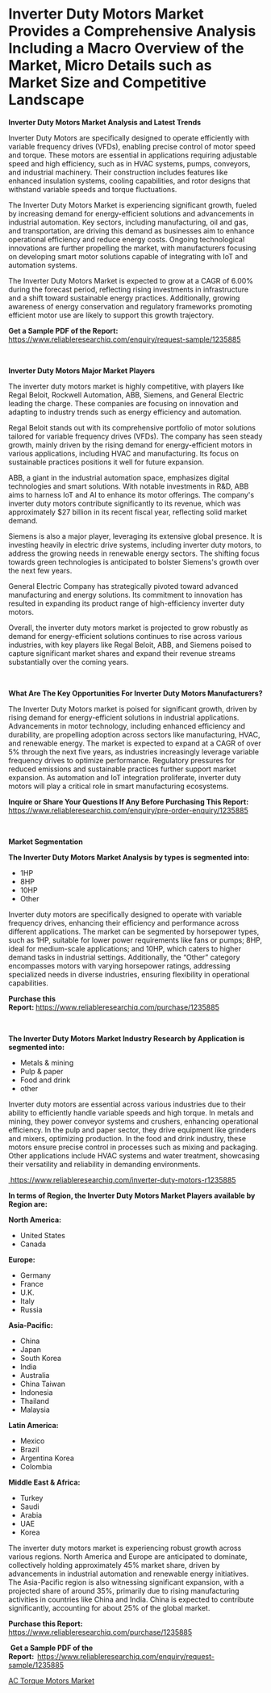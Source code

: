 <p><h1>Inverter Duty Motors Market Provides a Comprehensive Analysis Including a Macro Overview of the Market, Micro Details such as Market Size and Competitive Landscape</h1></p><p><strong>Inverter Duty Motors Market Analysis and Latest Trends</strong></p>
<p><p>Inverter Duty Motors are specifically designed to operate efficiently with variable frequency drives (VFDs), enabling precise control of motor speed and torque. These motors are essential in applications requiring adjustable speed and high efficiency, such as in HVAC systems, pumps, conveyors, and industrial machinery. Their construction includes features like enhanced insulation systems, cooling capabilities, and rotor designs that withstand variable speeds and torque fluctuations.</p><p>The Inverter Duty Motors Market is experiencing significant growth, fueled by increasing demand for energy-efficient solutions and advancements in industrial automation. Key sectors, including manufacturing, oil and gas, and transportation, are driving this demand as businesses aim to enhance operational efficiency and reduce energy costs. Ongoing technological innovations are further propelling the market, with manufacturers focusing on developing smart motor solutions capable of integrating with IoT and automation systems.</p><p>The Inverter Duty Motors Market is expected to grow at a CAGR of 6.00% during the forecast period, reflecting rising investments in infrastructure and a shift toward sustainable energy practices. Additionally, growing awareness of energy conservation and regulatory frameworks promoting efficient motor use are likely to support this growth trajectory.</p></p>
<p><strong>Get a Sample PDF of the Report:&nbsp;</strong> <a href="https://www.reliableresearchiq.com/enquiry/request-sample/1235885?utm_campaign=2298&utm_medium=2&utm_source=Github&utm_content=ia&utm_term=15022025&utm_id=inverter-duty-motors">https://www.reliableresearchiq.com/enquiry/request-sample/1235885</a></p>
<p>&nbsp;</p>
<p><strong>Inverter Duty Motors Major Market Players</strong></p>
<p><p>The inverter duty motors market is highly competitive, with players like Regal Beloit, Rockwell Automation, ABB, Siemens, and General Electric leading the charge. These companies are focusing on innovation and adapting to industry trends such as energy efficiency and automation.</p><p>Regal Beloit stands out with its comprehensive portfolio of motor solutions tailored for variable frequency drives (VFDs). The company has seen steady growth, mainly driven by the rising demand for energy-efficient motors in various applications, including HVAC and manufacturing. Its focus on sustainable practices positions it well for future expansion.</p><p>ABB, a giant in the industrial automation space, emphasizes digital technologies and smart solutions. With notable investments in R&D, ABB aims to harness IoT and AI to enhance its motor offerings. The company's inverter duty motors contribute significantly to its revenue, which was approximately $27 billion in its recent fiscal year, reflecting solid market demand.</p><p>Siemens is also a major player, leveraging its extensive global presence. It is investing heavily in electric drive systems, including inverter duty motors, to address the growing needs in renewable energy sectors. The shifting focus towards green technologies is anticipated to bolster Siemens's growth over the next few years.</p><p>General Electric Company has strategically pivoted toward advanced manufacturing and energy solutions. Its commitment to innovation has resulted in expanding its product range of high-efficiency inverter duty motors.</p><p>Overall, the inverter duty motors market is projected to grow robustly as demand for energy-efficient solutions continues to rise across various industries, with key players like Regal Beloit, ABB, and Siemens poised to capture significant market shares and expand their revenue streams substantially over the coming years.</p></p>
<p>&nbsp;</p>
<p><strong>What Are The Key Opportunities For Inverter Duty Motors Manufacturers?</strong></p>
<p><p>The Inverter Duty Motors market is poised for significant growth, driven by rising demand for energy-efficient solutions in industrial applications. Advancements in motor technology, including enhanced efficiency and durability, are propelling adoption across sectors like manufacturing, HVAC, and renewable energy. The market is expected to expand at a CAGR of over 5% through the next five years, as industries increasingly leverage variable frequency drives to optimize performance. Regulatory pressures for reduced emissions and sustainable practices further support market expansion. As automation and IoT integration proliferate, inverter duty motors will play a critical role in smart manufacturing ecosystems.</p></p>
<p><strong>Inquire or Share Your Questions If Any Before Purchasing This Report:</strong> <a href="https://www.reliableresearchiq.com/enquiry/pre-order-enquiry/1235885?utm_campaign=2298&utm_medium=2&utm_source=Github&utm_content=ia&utm_term=15022025&utm_id=inverter-duty-motors">https://www.reliableresearchiq.com/enquiry/pre-order-enquiry/1235885</a></p>
<p>&nbsp;</p>
<p><strong>Market Segmentation</strong></p>
<p><strong>The Inverter Duty Motors Market Analysis by types is segmented into:</strong></p>
<p><ul><li>1HP</li><li>8HP</li><li>10HP</li><li>Other</li></ul></p>
<p><p>Inverter duty motors are specifically designed to operate with variable frequency drives, enhancing their efficiency and performance across different applications. The market can be segmented by horsepower types, such as 1HP, suitable for lower power requirements like fans or pumps; 8HP, ideal for medium-scale applications; and 10HP, which caters to higher demand tasks in industrial settings. Additionally, the “Other” category encompasses motors with varying horsepower ratings, addressing specialized needs in diverse industries, ensuring flexibility in operational capabilities.</p></p>
<p><strong>Purchase this Report:&nbsp;</strong><a href="https://www.reliableresearchiq.com/purchase/1235885?utm_campaign=2298&utm_medium=2&utm_source=Github&utm_content=ia&utm_term=15022025&utm_id=inverter-duty-motors">https://www.reliableresearchiq.com/purchase/1235885</a></p>
<p>&nbsp;</p>
<p><strong>The Inverter Duty Motors Market Industry Research by Application is segmented into:</strong></p>
<p><ul><li>Metals & mining</li><li>Pulp & paper</li><li>Food and drink</li><li>other</li></ul></p>
<p><p>Inverter duty motors are essential across various industries due to their ability to efficiently handle variable speeds and high torque. In metals and mining, they power conveyor systems and crushers, enhancing operational efficiency. In the pulp and paper sector, they drive equipment like grinders and mixers, optimizing production. In the food and drink industry, these motors ensure precise control in processes such as mixing and packaging. Other applications include HVAC systems and water treatment, showcasing their versatility and reliability in demanding environments.</p></p>
<p><a href="https://www.reliableresearchiq.com/inverter-duty-motors-r1235885?utm_campaign=2298&utm_medium=2&utm_source=Github&utm_content=ia&utm_term=15022025&utm_id=inverter-duty-motors">&nbsp;https://www.reliableresearchiq.com/inverter-duty-motors-r1235885</a></p>
<p><strong>In terms of Region, the Inverter Duty Motors Market Players available by Region are:</strong></p>
<p>
    <p> <strong> North America: </strong>
        <ul>
            <li>United States</li>
            <li>Canada</li>
        </ul>
        </p> 
    <p> <strong> Europe: </strong>
        <ul>
            <li>Germany</li>
            <li>France</li>
            <li>U.K.</li>
            <li>Italy</li>
            <li>Russia</li>
        </ul>
        </p> 
    <p> <strong> Asia-Pacific: </strong>
        <ul>
            <li>China</li>
            <li>Japan</li>
            <li>South Korea</li>
            <li>India</li>
            <li>Australia</li>
            <li>China Taiwan</li>
            <li>Indonesia</li>
            <li>Thailand</li>
            <li>Malaysia</li>
        </ul>
        </p> 
    <p> <strong> Latin America: </strong>
        <ul>
            <li>Mexico</li>
            <li>Brazil</li>
            <li>Argentina Korea</li>
            <li>Colombia</li>
        </ul>
        </p> 
    <p> <strong> Middle East & Africa: </strong>
        <ul>
            <li>Turkey</li>
            <li>Saudi</li>
            <li>Arabia</li>
            <li>UAE</li>
            <li>Korea</li>
        </ul>
    </p>
    </p>
<p><p>The inverter duty motors market is experiencing robust growth across various regions. North America and Europe are anticipated to dominate, collectively holding approximately 45% market share, driven by advancements in industrial automation and renewable energy initiatives. The Asia-Pacific region is also witnessing significant expansion, with a projected share of around 35%, primarily due to rising manufacturing activities in countries like China and India. China is expected to contribute significantly, accounting for about 25% of the global market.</p></p>
<p><strong>Purchase this Report: </strong><a href="https://www.reliableresearchiq.com/purchase/1235885?utm_campaign=2298&utm_medium=2&utm_source=Github&utm_content=ia&utm_term=15022025&utm_id=inverter-duty-motors">https://www.reliableresearchiq.com/purchase/1235885</a></p>
<p>&nbsp;<strong>Get a Sample PDF of the Report:&nbsp;&nbsp;</strong><a href="https://www.reliableresearchiq.com/enquiry/request-sample/1235885?utm_campaign=2298&utm_medium=2&utm_source=Github&utm_content=ia&utm_term=15022025&utm_id=inverter-duty-motors">https://www.reliableresearchiq.com/enquiry/request-sample/1235885</a></p>
<p><strong></strong></p>
<p><p><a href="https://github.com/maclarensidney/Market-Research-Report-List-1/blob/main/ac-torque-motors-market.md?utm_campaign=2298&utm_medium=2&utm_source=Github&utm_content=ia&utm_term=15022025&utm_id=inverter-duty-motors">AC Torque Motors Market</a></p></p>